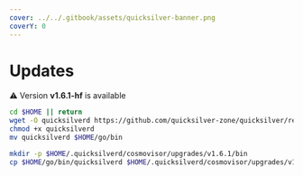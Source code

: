 ```yaml
---
cover: ../../.gitbook/assets/quicksilver-banner.png
coverY: 0
---
```


# Updates

⚠️ Version **v1.6.1-hf** is available

```bash
cd $HOME || return
wget -O quicksilverd https://github.com/quicksilver-zone/quicksilver/releases/download/v1.6.1-hf/quicksilverd-v1.6.1-hf-amd64
chmod +x quicksilverd
mv quicksilverd $HOME/go/bin

mkdir -p $HOME/.quicksilverd/cosmovisor/upgrades/v1.6.1/bin
cp $HOME/go/bin/quicksilverd $HOME/.quicksilverd/cosmovisor/upgrades/v1.6.1/bin/
```
